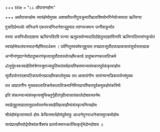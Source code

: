 +++
title = "८८ औपासनहोमः"

+++
अथौपासनहोमः स्वयंहोमोमुख्यः अशक्तौपत्नीपुत्रःकुमारीभ्राताशिष्योभगिनेयोजामाता ऋत्विग्वा

पुत्रादिर्दम्पत्योः संनिधाने एकतरसंनिधानेवाजुहुयात त्यांगयजमानः पत्नीवाकुर्यात

तस्या असंनिधौतदाज्ञया ऋत्विगादिरपि पत्न्या ऋतुप्रसवोन्मादादिदोहेतुतदाज्ञांविनापि ऋत्विगादिस्त्यांगकुर्यात

स्वयंहोमेफलंयत्स्यादन्यैर्होमेतदर्धकम । पर्वणितुस्वयमेवजुहुयात तत्रप्रातःसूर्योदयात्प्राकसायंसूर्यास्तात्प्राक

अग्नीनांगृह्याग्नेर्वाप्रादुष्करणंकृत्वासूर्योदयास्तोत्तर्होमःकार्यः प्रादुष्करणकालातिक्रमे

ॐभुर्भूवःस्वःस्वाहेतिमंत्रेणस्त्रुवाज्याहुतिरूपंसर्वप्रायश्चित्तमाज्यसंस्कारपूर्वकंकृत्वाहोमः

सूर्योदयोत्तरंदशघटिकापर्यन्तप्रातर्होमकालोमुख्यः तत आसायंगौणः सायंनवनाडिकापर्यन्तंमुख्यः

तत आप्रातर्गौणः मुख्यकालातिक्रमेकालातिक्रमानिमित्तप्रायश्चित्तपूर्वकमुकहोमंकरिष्ये

इति संकल्प्याज्यंसंस्कृत्यस्रुचिचतुर्गृहीतंगृहीत्वासायंकालेदोषावस्तर्नमः

स्वाहेतुहुत्वाप्रातस्तुप्रातर्वस्तर्नमःस्वाहेतिहत्वाहौम्यंसंस्कृत्यनित्यहोमः

श्रौतंहोमंकृत्वास्मार्तः होमः केचित्स्मार्तहोमंपूर्वमाहुः आधानेपुनराधानेसायमुपक्रमोहोमः

सायंप्रातर्होमयोर्द्रव्यैक्यंकर्त्रैक्यंच प्रातर्यजमानःकर्तचित्कृर्तृभेदोनदोषाय ॥
